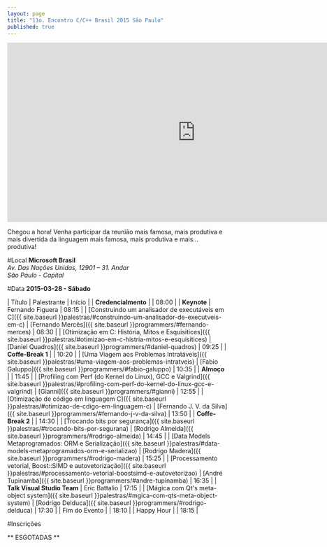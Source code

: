 ```yaml
---
layout: page
title: "11o. Encontro C/C++ Brasil 2015 São Paulo"
published: true
---
```


<iframe id='iframe' src='http://flickrit.com/slideshowholder.php?height=400&width=860&size=big&speed=4.5&count=100&setId=72157650911452731&trans=1&theme=1&thumbnails=0&transition=4&layoutType=fixed&sort=0' scrolling='no' frameborder='0' width='860' height='410'></iframe>

Chegou a hora! Venha participar da reunião mais famosa, mais produtiva e mais divertida da linguagem mais famosa, mais produtiva e mais... produtiva!

#Local
**Microsoft Brasil**  
*Av. Das Nações Unidas, 12901 &ndash; 31. Andar*  
*São Paulo - Capital*  

#Data
**2015-03-28 - Sábado**

| Título | Palestrante | Início |
| __Credencialmento__ | | 08:00  |
| __Keynote__ | Fernando Figuera | 08:15  |
| [Construindo um analisador de executáveis em C]({{ site.baseurl }}palestras/#construindo-um-analisador-de-executveis-em-c) | [Fernando Mercês]({{ site.baseurl }}programmers/#fernando-merces) | 08:30  |
| [Otimização em C: História, Mitos e Esquisitices]({{ site.baseurl }}palestras/#otimizao-em-c-histria-mitos-e-esquisitices) | [Daniel Quadros]({{ site.baseurl }}programmers/#daniel-quadros) | 09:25  |
| __Coffe-Break 1__ | | 10:20  |
| [Uma Viagem aos Problemas Intratáveis]({{ site.baseurl }}palestras/#uma-viagem-aos-problemas-intratveis) | [Fabio Galuppo]({{ site.baseurl }}programmers/#fabio-galuppo) | 10:35  |
| __Almoço__ | | 11:45  |
| [Profiling com Perf (do Kernel do Linux), GCC e Valgrind]({{ site.baseurl }}palestras/#profiling-com-perf-do-kernel-do-linux-gcc-e-valgrind) | [Gianni]({{ site.baseurl }}programmers/#gianni) | 12:55  |
| [Otimização de código em linguagem C]({{ site.baseurl }}palestras/#otimizao-de-cdigo-em-linguagem-c) | [Fernando J. V. da Silva]({{ site.baseurl }}programmers/#fernando-j-v-da-silva) | 13:50  |
| __Coffe-Break 2__ | | 14:30  |
| [Trocando bits por segurança]({{ site.baseurl }}palestras/#trocando-bits-por-segurana) | [Rodrigo Almeida]({{ site.baseurl }}programmers/#rodrigo-almeida) | 14:45  |
| [Data Models Metaprogramados: ORM e Serialização]({{ site.baseurl }}palestras/#data-models-metaprogramados-orm-e-serializao) | [Rodrigo Madera]({{ site.baseurl }}programmers/#rodrigo-madera) | 15:25  |
| [Processamento vetorial, Boost::SIMD e autovetorização]({{ site.baseurl }}palestras/#processamento-vetorial-boostsimd-e-autovetorizao) | [André Tupinambá]({{ site.baseurl }}programmers/#andre-tupinamba) | 16:35  |
| __Talk Visual Studio Team__ | Eric Battalio | 17:15  |
| [Mágica com Qt's meta-object system]({{ site.baseurl }}palestras/#mgica-com-qts-meta-object-system) | [Rodrigo Delduca]({{ site.baseurl }}programmers/#rodrigo-delduca) | 17:30  |
| Fim do Evento | | 18:10  |
| Happy Hour | | 18:15  |

#Inscrições

** ESGOTADAS **
